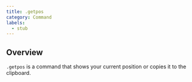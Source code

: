 ```yaml
---
title: .getpos
category: Command
labels:
  - stub
---
```

## Overview
`.getpos` is a command that shows your current position or copies it to the clipboard.
